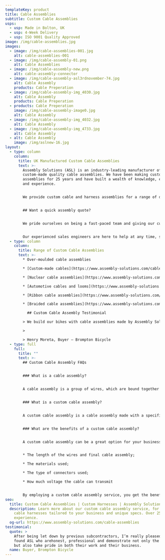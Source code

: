 ```yaml
---
templateKey: product
title: Cable Assemblies
subtitle: Custom Cable Assemblies
usps:
  - usp: Made in Bolton, UK
  - usp: 4-Week Delivery
  - usp: ISO 9001 Quality Approved
image: /img/cable-assemblies.jpg
images:
  - image: /img/cable-assemblies-001.jpg
    alt: cable-assemblies-001
  - image: /img/cable-assembly-01.png
    alt: Cable Assemblies
  - image: /img/cable-assembly-new.png
    alt: cable-assembly-connector
  - image: /img/cable-assembly-asl3rdnovember-74.jpg
    alt: Cable Assembly
    products: Cable Preperation
  - image: /img/cable-assembly-img_4030.jpg
    alt: Cable Assembly
    products: Cable Preperation
  - products: Cable Preperation
    image: /img/cable-assembly-image0.jpg
    alt: Cable Assembly
  - image: /img/cable-assembly-img_4032.jpg
    alt: Cable Assembly
  - image: /img/cable-assembly-img_4733.jpg
    alt: Cable Assembly
  - alt: Cable Assembly
    image: /img/aslnew-16.jpg
layout:
  - type: column
    column:
      title: UK Manufactured Custom Cable Assemblies
      text: >-
        Assembly Solutions (ASL) is an industry-leading manufacturer of
        custom-made quality cable assemblies. We have been making custom cable
        assemblies for 25 years and have built a wealth of knowledge, expertise,
        and experience.


        We provide custom cable and harness assemblies for a range of different industries including; [automotive](https://www.assembly-solutions.com/markets/automotive), [agriculture](https://www.assembly-solutions.com/markets/agricultural/) and [construction](https://www.assembly-solutions.com/markets/construction/). Our services are specifically tailored to your assembly requirements, at an affordable price.


        ## Want a quick assembly quote?


        We pride ourselves on being a fast-paced team and giving our customers a speedy service. Email your [custom cable assembly](www.assembly-solutions.com/cable-assembly) drawings to enquiry@assembly-solutions.com, and we’ll be straight back to you with prices. 


        Our experienced sales engineers are here to help at any time, so if you'd like to chat with us about your cable assemblies and electrical assemblies, call  01204 521999, and we can get you started!
  - type: column
    column:
      title: Range of Custom Cable Assemblies
      text: >-
        * Over-moulded cable assemblies

        * [Custom-made cables](https://www.assembly-solutions.com/cable-assembly) and [harnesses](https://www.assembly-solutions.com/electric-vehicle-and-hybrid-vehicle-wiring-harnesses)

        * [Nuclear cable assemblies](https://www.assembly-solutions.com/markets/nuclear)

        * [Automotive cables and looms](https://www.assembly-solutions.com/markets/automotive)  

        * [Ribbon cable assemblies](https://www.assembly-solutions.com/ribbon-cables)

        * [Braided cable assemblies](https://www.assembly-solutions.com/braided-cable)

          ## Custom Cable Assembly Testimonial

        > We build our bikes with cable assemblies made by Assembly Solutions as their quality is first class and deliveries are always on time, which is vital for our fast moving production lines! The sales and engineering team are an absolute pleasure to deal with, very friendly and quick to respond to any technical changes and quotations. It's very easy to say that ASL are one of our best suppliers!

        >

        > Henry Moreta, Buyer – Brompton Bicycle
  - type: full
    full:
      title: ""
      text: >-
        ## Custom Cable Assembly FAQs


        ### What is a cable assembly?


        A cable assembly is a group of wires, which are bound together into a single unit. The individual wires are measured, then encased in a safe tube made of a non-conductive material such as rubber or polyurethane. Connectors are attached at each end, so that each of the wires can be connected simultaneously to two points, as a single, easy-to-manage cable. 


        ### What is a custom cable assembly?


        A custom cable assembly is a cable assembly made with a specific machine or piece of electrical equipment in mind. Rather than purchasing a pre-assembled cable, a custom cable assembly allows the buyer to make their specifications known prior to manufacture, so that the cable will be the ideal length, and have all the features required for its intended purpose. 


        ### What are the benefits of a custom cable assembly?


        A custom cable assembly can be a great option for your business, particularly if you operate specialist machinery, or manufacture electrical equipment. A custom cable assembly gives you full control over:


        * The length of the wires and final cable assembly;

        * The materials used;

        * The type of connectors used;

        * How much voltage the cable can transmit


        By employing a custom cable assembly service, you get the benefit of their expertise, and can work collaboratively to create the most effective cable for the task at hand.
seo:
  title: Custom Cable Assemblies | Custom Harnesses | Assembly Solutions
  description: Learn more about our custom cable assembly service, for cable and
    cable harnesses tailored to your business and unique specs. Over 25 years of
    experience.
  og-url: https://www.assembly-solutions.com/cable-assemblies
testimonial:
  quote: >
    After being let down by previous subcontractors, I’m really pleased to have
    found ASL who arehonest, professional and demonstrate not only the know-how,
    but also take pride in both their work and their business.
  name: Buyer, Brompton Bicycle
---
```

